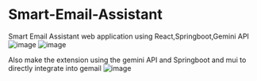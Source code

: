 # Smart-Email-Assistant
Smart Email Assistant web application using React,Springboot,Gemini API 
![image](https://github.com/user-attachments/assets/13547f0b-1881-486b-bf38-bf7a764bb075)
![image](https://github.com/user-attachments/assets/00923767-8b7f-4d11-a5c0-033379d4fda4)


Also make the extension using the gemini API and Springboot and mui to directly integrate into gemail
![image](https://github.com/user-attachments/assets/4482c2cb-e063-467c-9218-b1b21f489afd)
